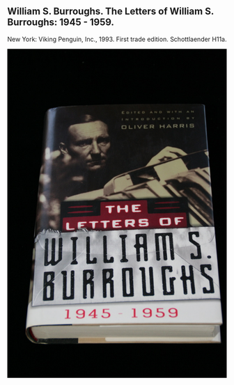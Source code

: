 ## William S. Burroughs. The Letters of William S. Burroughs: 1945 - 1959.

New York: Viking Penguin, Inc., 1993. First trade edition. Schottlaender H11a.

![The Letters of William S. Burroughs: 1945 - 1959](../assets/images/the-letters-of-william-s-burr-2.jpg)
